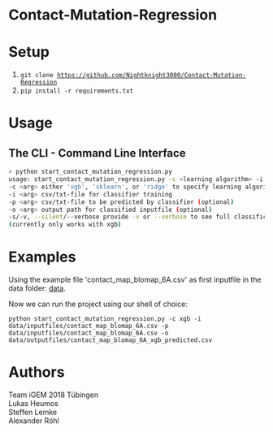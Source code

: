 # Contact-Mutation-Regression

Setup
=====
1. <code>git clone https://github.com/Nightknight3000/Contact-Mutation-Regression</code>
2. <code>pip install -r requirements.txt</code>

Usage
=====
## The CLI - Command Line Interface
```bash
> python start_contact_mutation_regression.py
usage: start_contact_mutation_regression.py -c <learning algorithm> -i <inputfilepath> -p <inputfilepath> -o <outputpath> [-s/-v]
-c <arg> either 'xgb', 'sklearn', or 'ridge' to specify learning algorithm
-i <arg> csv/txt-file for classifier training
-p <arg> csv/txt-file to be predicted by classifier (optional)
-o <arg> output path for classified inputfile (optional)
-s/-v, --silent/--verbose provide -v or --verbose to see full classification process and training (default -s)
(currently only works with xgb)
```

Examples
=====
Using the example file 'contact_map_blomap_6A.csv' as first inputfile in the data folder:
[data](https://github.com/Nightknight3000/Contact-Mutation-Regression/tree/master/data/inputfiles).

Now we can run the project using our shell of choice:

<code>python start_contact_mutation_regression.py -c xgb -i data/inputfiles/contact_map_blomap_6A.csv -p data/inputfiles/contact_map_blomap_6A.csv -o data/outputfiles/contact_map_blomap_6A_xgb_predicted.csv</code>

Authors
=====
Team iGEM 2018 Tübingen <br />
Lukas Heumos <br />
Steffen Lemke <br />
Alexander Röhl